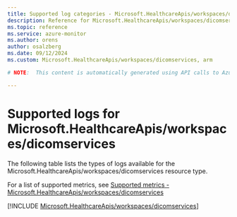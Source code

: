 ```yaml
---
title: Supported log categories - Microsoft.HealthcareApis/workspaces/dicomservices
description: Reference for Microsoft.HealthcareApis/workspaces/dicomservices in Azure Monitor Logs.
ms.topic: reference
ms.service: azure-monitor
ms.author: orens
author: osalzberg
ms.date: 09/12/2024
ms.custom: Microsoft.HealthcareApis/workspaces/dicomservices, arm

# NOTE:  This content is automatically generated using API calls to Azure. Any edits made on these files will be overwritten in the next run of the script. 

---
```





# Supported logs for Microsoft.HealthcareApis/workspaces/dicomservices  
The following table lists the types of logs available for the Microsoft.HealthcareApis/workspaces/dicomservices resource type.
  
  
  
For a list of supported metrics, see [Supported metrics - Microsoft.HealthcareApis/workspaces/dicomservices](../supported-metrics/microsoft-healthcareapis-workspaces-dicomservices-metrics.md)  
  

  
[!INCLUDE [Microsoft.HealthcareApis/workspaces/dicomservices](~/reusable-content/ce-skilling/azure/includes/azure-monitor/reference/logs/microsoft-healthcareapis-workspaces-dicomservices-logs-include.md)]  
  


